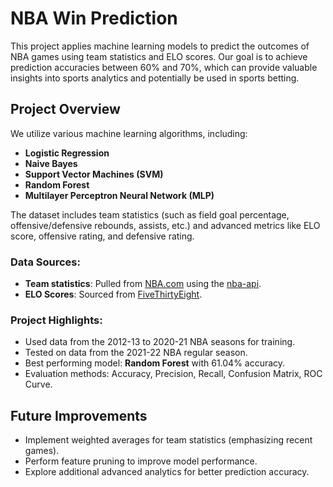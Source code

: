 
# NBA Win Prediction

This project applies machine learning models to predict the outcomes of NBA games using team statistics and ELO scores. Our goal is to achieve prediction accuracies between 60% and 70%, which can provide valuable insights into sports analytics and potentially be used in sports betting.

## Project Overview

We utilize various machine learning algorithms, including:

- **Logistic Regression**
- **Naive Bayes**
- **Support Vector Machines (SVM)**
- **Random Forest**
- **Multilayer Perceptron Neural Network (MLP)**

The dataset includes team statistics (such as field goal percentage, offensive/defensive rebounds, assists, etc.) and advanced metrics like ELO score, offensive rating, and defensive rating.

### Data Sources:
- **Team statistics**: Pulled from [NBA.com](https://www.nba.com/stats) using the [nba-api](https://github.com/swar/nba_api).
- **ELO Scores**: Sourced from [FiveThirtyEight](https://github.com/fivethirtyeight/data/tree/master/nba-forecasts).

### Project Highlights:
- Used data from the 2012-13 to 2020-21 NBA seasons for training.
- Tested on data from the 2021-22 NBA regular season.
- Best performing model: **Random Forest** with 61.04% accuracy.
- Evaluation methods: Accuracy, Precision, Recall, Confusion Matrix, ROC Curve.

## Future Improvements
- Implement weighted averages for team statistics (emphasizing recent games).
- Perform feature pruning to improve model performance.
- Explore additional advanced analytics for better prediction accuracy.
